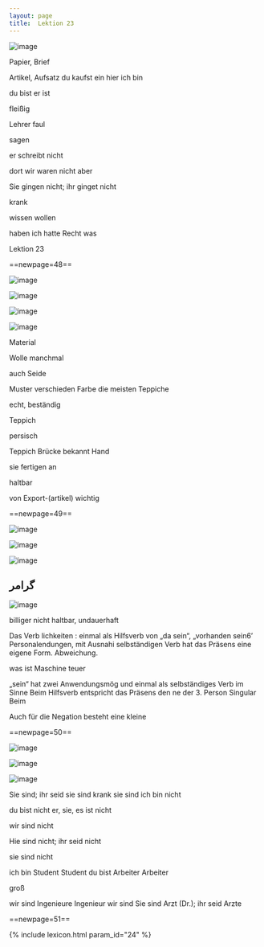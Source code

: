 ```yaml
---
layout: page
title:  Lektion 23
---
```



![image](/assets/s/050.png-07.png)

Papier, Brief

Artikel, Aufsatz du kaufst ein hier ich bin

du bist er ist

fleißig

Lehrer faul

sagen



er schreibt nicht

dort wir waren nicht aber

Sie gingen nicht; ihr ginget nicht

krank

wissen wollen

haben ich hatte Recht was

Lektion 23



==newpage=48==

![image](/assets/s/051.png-02.png)

![image](/assets/s/2col/051.png-04_1L.png)

![image](/assets/s/2col/051.png-04_2R.png)

![image](/assets/s/051.png-05.png)

Material

Wolle manchmal

auch Seide

Muster verschieden Farbe die meisten Teppiche

echt, beständig



Teppich

persisch

Teppich Brücke bekannt Hand

sie fertigen an

haltbar

von Export-(artikel) wichtig



==newpage=49==

![image](/assets/s/052.png-02.png)

![image](/assets/s/2col/052.png-03_1L.png)

![image](/assets/s/2col/052.png-03_2R.png)

## گرامر

![image](/assets/s/052.png-05.png)

billiger nicht haltbar, undauerhaft

Das Verb lichkeiten : einmal als Hilfsverb von „da sein“, „vorhanden
sein6’ Personalendungen, mit Ausnahi selbständigen Verb hat das Präsens
eine eigene Form. Abweichung.



was ist Maschine teuer

„sein“ hat zwei Anwendungsmög und einmal als selbständiges Verb im Sinne
Beim Hilfsverb entspricht das Präsens den ne der 3. Person Singular Beim

Auch für die Negation besteht eine kleine



==newpage=50==

![image](/assets/s/053.png-02.png)

![image](/assets/s/2col/053.png-06_1L.png)

![image](/assets/s/2col/053.png-06_2R.png)

Sie sind; ihr seid sie sind krank sie sind ich bin nicht

du bist nicht er, sie, es ist nicht

wir sind nicht

Hie sind nicht; ihr seid nicht

sie sind nicht



ich bin Student Student du bist Arbeiter Arbeiter

groß

wir sind Ingenieure Ingenieur wir sind Sie sind Arzt (Dr.); ihr seid
Arzte



==newpage=51==


{% include lexicon.html param_id="24" %}
